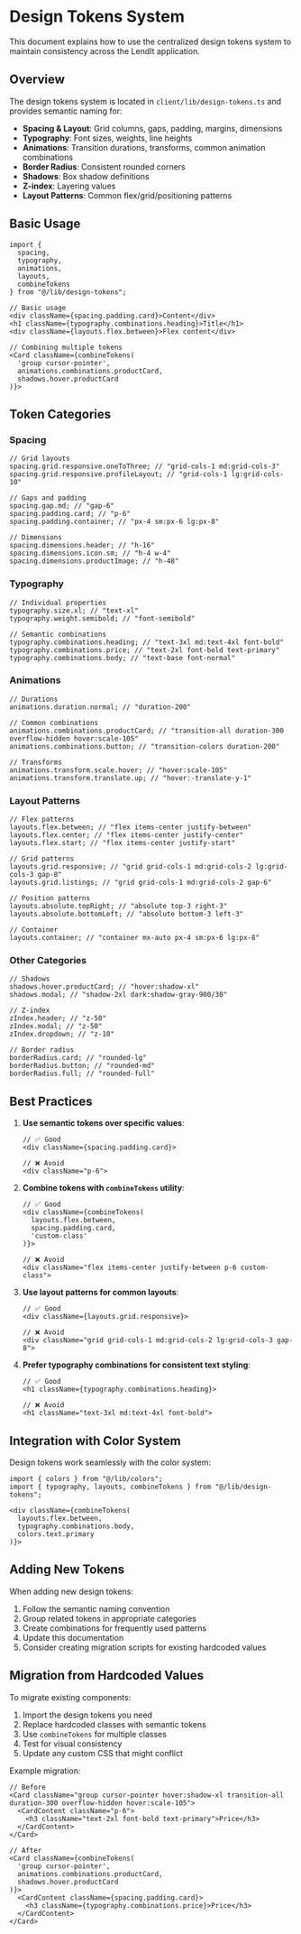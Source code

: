 # Design Tokens System

This document explains how to use the centralized design tokens system to maintain consistency across the LendIt application.

## Overview

The design tokens system is located in `client/lib/design-tokens.ts` and provides semantic naming for:

- **Spacing & Layout**: Grid columns, gaps, padding, margins, dimensions
- **Typography**: Font sizes, weights, line heights
- **Animations**: Transition durations, transforms, common animation combinations
- **Border Radius**: Consistent rounded corners
- **Shadows**: Box shadow definitions
- **Z-index**: Layering values
- **Layout Patterns**: Common flex/grid/positioning patterns

## Basic Usage

```tsx
import {
  spacing,
  typography,
  animations,
  layouts,
  combineTokens
} from "@/lib/design-tokens";

// Basic usage
<div className={spacing.padding.card}>Content</div>
<h1 className={typography.combinations.heading}>Title</h1>
<div className={layouts.flex.between}>Flex content</div>

// Combining multiple tokens
<Card className={combineTokens(
  'group cursor-pointer',
  animations.combinations.productCard,
  shadows.hover.productCard
)}>
```

## Token Categories

### Spacing

```tsx
// Grid layouts
spacing.grid.responsive.oneToThree; // "grid-cols-1 md:grid-cols-3"
spacing.grid.responsive.profileLayout; // "grid-cols-1 lg:grid-cols-10"

// Gaps and padding
spacing.gap.md; // "gap-6"
spacing.padding.card; // "p-6"
spacing.padding.container; // "px-4 sm:px-6 lg:px-8"

// Dimensions
spacing.dimensions.header; // "h-16"
spacing.dimensions.icon.sm; // "h-4 w-4"
spacing.dimensions.productImage; // "h-48"
```

### Typography

```tsx
// Individual properties
typography.size.xl; // "text-xl"
typography.weight.semibold; // "font-semibold"

// Semantic combinations
typography.combinations.heading; // "text-3xl md:text-4xl font-bold"
typography.combinations.price; // "text-2xl font-bold text-primary"
typography.combinations.body; // "text-base font-normal"
```

### Animations

```tsx
// Durations
animations.duration.normal; // "duration-200"

// Common combinations
animations.combinations.productCard; // "transition-all duration-300 overflow-hidden hover:scale-105"
animations.combinations.button; // "transition-colors duration-200"

// Transforms
animations.transform.scale.hover; // "hover:scale-105"
animations.transform.translate.up; // "hover:-translate-y-1"
```

### Layout Patterns

```tsx
// Flex patterns
layouts.flex.between; // "flex items-center justify-between"
layouts.flex.center; // "flex items-center justify-center"
layouts.flex.start; // "flex items-center justify-start"

// Grid patterns
layouts.grid.responsive; // "grid grid-cols-1 md:grid-cols-2 lg:grid-cols-3 gap-8"
layouts.grid.listings; // "grid grid-cols-1 md:grid-cols-2 gap-6"

// Position patterns
layouts.absolute.topRight; // "absolute top-3 right-3"
layouts.absolute.bottomLeft; // "absolute bottom-3 left-3"

// Container
layouts.container; // "container mx-auto px-4 sm:px-6 lg:px-8"
```

### Other Categories

```tsx
// Shadows
shadows.hover.productCard; // "hover:shadow-xl"
shadows.modal; // "shadow-2xl dark:shadow-gray-900/30"

// Z-index
zIndex.header; // "z-50"
zIndex.modal; // "z-50"
zIndex.dropdown; // "z-10"

// Border radius
borderRadius.card; // "rounded-lg"
borderRadius.button; // "rounded-md"
borderRadius.full; // "rounded-full"
```

## Best Practices

1. **Use semantic tokens over specific values**:

   ```tsx
   // ✅ Good
   <div className={spacing.padding.card}>

   // ❌ Avoid
   <div className="p-6">
   ```

2. **Combine tokens with `combineTokens` utility**:

   ```tsx
   // ✅ Good
   <div className={combineTokens(
     layouts.flex.between,
     spacing.padding.card,
     'custom-class'
   )}>

   // ❌ Avoid
   <div className="flex items-center justify-between p-6 custom-class">
   ```

3. **Use layout patterns for common layouts**:

   ```tsx
   // ✅ Good
   <div className={layouts.grid.responsive}>

   // ❌ Avoid
   <div className="grid grid-cols-1 md:grid-cols-2 lg:grid-cols-3 gap-8">
   ```

4. **Prefer typography combinations for consistent text styling**:

   ```tsx
   // ✅ Good
   <h1 className={typography.combinations.heading}>

   // ❌ Avoid
   <h1 className="text-3xl md:text-4xl font-bold">
   ```

## Integration with Color System

Design tokens work seamlessly with the color system:

```tsx
import { colors } from "@/lib/colors";
import { typography, layouts, combineTokens } from "@/lib/design-tokens";

<div className={combineTokens(
  layouts.flex.between,
  typography.combinations.body,
  colors.text.primary
)}>
```

## Adding New Tokens

When adding new design tokens:

1. Follow the semantic naming convention
2. Group related tokens in appropriate categories
3. Create combinations for frequently used patterns
4. Update this documentation
5. Consider creating migration scripts for existing hardcoded values

## Migration from Hardcoded Values

To migrate existing components:

1. Import the design tokens you need
2. Replace hardcoded classes with semantic tokens
3. Use `combineTokens` for multiple classes
4. Test for visual consistency
5. Update any custom CSS that might conflict

Example migration:

```tsx
// Before
<Card className="group cursor-pointer hover:shadow-xl transition-all duration-300 overflow-hidden hover:scale-105">
  <CardContent className="p-6">
    <h3 className="text-2xl font-bold text-primary">Price</h3>
  </CardContent>
</Card>

// After
<Card className={combineTokens(
  'group cursor-pointer',
  animations.combinations.productCard,
  shadows.hover.productCard
)}>
  <CardContent className={spacing.padding.card}>
    <h3 className={typography.combinations.price}>Price</h3>
  </CardContent>
</Card>
```
